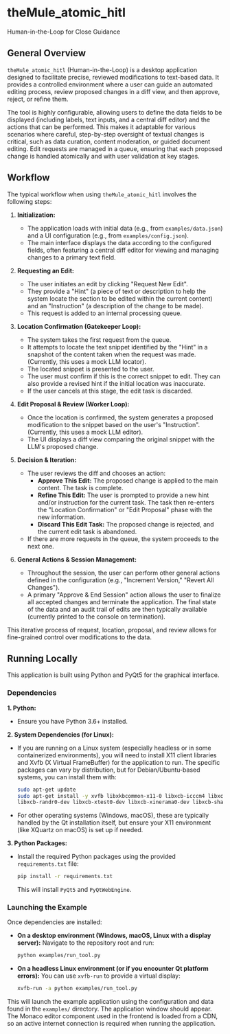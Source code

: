 # theMule_atomic_hitl
Human-in-the-Loop for Close Guidance

## General Overview

`theMule_atomic_hitl` (Human-in-the-Loop) is a desktop application designed to facilitate precise, reviewed modifications to text-based data. It provides a controlled environment where a user can guide an automated editing process, review proposed changes in a diff view, and then approve, reject, or refine them.

The tool is highly configurable, allowing users to define the data fields to be displayed (including labels, text inputs, and a central diff editor) and the actions that can be performed. This makes it adaptable for various scenarios where careful, step-by-step oversight of textual changes is critical, such as data curation, content moderation, or guided document editing. Edit requests are managed in a queue, ensuring that each proposed change is handled atomically and with user validation at key stages.

## Workflow

The typical workflow when using `theMule_atomic_hitl` involves the following steps:

1.  **Initialization:**
    *   The application loads with initial data (e.g., from `examples/data.json`) and a UI configuration (e.g., from `examples/config.json`).
    *   The main interface displays the data according to the configured fields, often featuring a central diff editor for viewing and managing changes to a primary text field.

2.  **Requesting an Edit:**
    *   The user initiates an edit by clicking "Request New Edit".
    *   They provide a "Hint" (a piece of text or description to help the system locate the section to be edited within the current content) and an "Instruction" (a description of the change to be made).
    *   This request is added to an internal processing queue.

3.  **Location Confirmation (Gatekeeper Loop):**
    *   The system takes the first request from the queue.
    *   It attempts to locate the text snippet identified by the "Hint" in a snapshot of the content taken when the request was made. (Currently, this uses a mock LLM locator).
    *   The located snippet is presented to the user.
    *   The user must confirm if this is the correct snippet to edit. They can also provide a revised hint if the initial location was inaccurate.
    *   If the user cancels at this stage, the edit task is discarded.

4.  **Edit Proposal & Review (Worker Loop):**
    *   Once the location is confirmed, the system generates a proposed modification to the snippet based on the user's "Instruction". (Currently, this uses a mock LLM editor).
    *   The UI displays a diff view comparing the original snippet with the LLM's proposed change.

5.  **Decision & Iteration:**
    *   The user reviews the diff and chooses an action:
        *   **Approve This Edit:** The proposed change is applied to the main content. The task is complete.
        *   **Refine This Edit:** The user is prompted to provide a new hint and/or instruction for the current task. The task then re-enters the "Location Confirmation" or "Edit Proposal" phase with the new information.
        *   **Discard This Edit Task:** The proposed change is rejected, and the current edit task is abandoned.
    *   If there are more requests in the queue, the system proceeds to the next one.

6.  **General Actions & Session Management:**
    *   Throughout the session, the user can perform other general actions defined in the configuration (e.g., "Increment Version," "Revert All Changes").
    *   A primary "Approve & End Session" action allows the user to finalize all accepted changes and terminate the application. The final state of the data and an audit trail of edits are then typically available (currently printed to the console on termination).

This iterative process of request, location, proposal, and review allows for fine-grained control over modifications to the data.

## Running Locally

This application is built using Python and PyQt5 for the graphical interface.

### Dependencies

**1. Python:**
   - Ensure you have Python 3.6+ installed.

**2. System Dependencies (for Linux):**
   - If you are running on a Linux system (especially headless or in some containerized environments), you will need to install X11 client libraries and Xvfb (X Virtual FrameBuffer) for the application to run. The specific packages can vary by distribution, but for Debian/Ubuntu-based systems, you can install them with:
     ```bash
     sudo apt-get update
     sudo apt-get install -y xvfb libxkbcommon-x11-0 libxcb-icccm4 libxcb-image0 libxcb-keysyms1 libxcb-randr0 libxcb-render-util0 libxcb-shape0 libxcb-xfixes0 libxcb-xinerama0 libx11-xcb1 \
     libxcb-randr0-dev libxcb-xtest0-dev libxcb-xinerama0-dev libxcb-shape0-dev libxcb-xkb-dev libxkbcommon-x11-dev libx11-xcb-dev libxcb-cursor-dev libxcb-util0-dev libxcb-keysyms1-dev libxcb-icccm4-dev libxcb-image0-dev libxcb-render-util0-dev libxcb-xfixes0-dev libxcb1-dev
     ```
   - For other operating systems (Windows, macOS), these are typically handled by the Qt installation itself, but ensure your X11 environment (like XQuartz on macOS) is set up if needed.

**3. Python Packages:**
   - Install the required Python packages using the provided `requirements.txt` file:
     ```bash
     pip install -r requirements.txt
     ```
     This will install `PyQt5` and `PyQtWebEngine`.

### Launching the Example

Once dependencies are installed:

- **On a desktop environment (Windows, macOS, Linux with a display server):**
  Navigate to the repository root and run:
  ```bash
  python examples/run_tool.py
  ```

- **On a headless Linux environment (or if you encounter Qt platform errors):**
  You can use `xvfb-run` to provide a virtual display:
  ```bash
  xvfb-run -a python examples/run_tool.py
  ```

This will launch the example application using the configuration and data found in the `examples/` directory. The application window should appear.
The Monaco editor component used in the frontend is loaded from a CDN, so an active internet connection is required when running the application.
